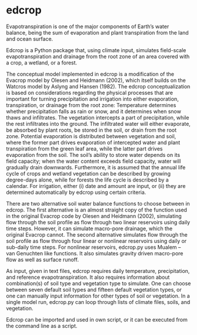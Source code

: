 # edcrop

Evapotranspiration is one of the major components of Earth’s water balance, being the sum of evaporation 
and plant transpiration from the land and ocean surface. 

Edcrop is a Python package that, using climate input, simulates field-scale evapotranspiration 
and drainage from the root zone of an area covered with a crop, a wetland, or a forest. 

The conceptual model implemented in edcrop is a modification of the Evacrop model by Olesen and Heidmann (2002), 
which itself builds on the Watcros model by Aslyng and Hansen (1982). The edcrop conceptualization is based on 
considerations regarding the physical processes that are important for turning precipitation and irrigation 
into either evaporation, transpiration, or drainage from the root zone: Temperature determines whether 
precipitation falls as rain or snow, and it determines when snow thaws and infiltrates. The vegetation intercepts 
a part of precipitation, while the rest infiltrates into the ground. The infiltrated water will either evaporate, 
be absorbed by plant roots, be stored in the soil, or drain from the root zone. Potential evaporation is 
distributed between vegetation and soil, where the former part drives evaporation of intercepted water and plant 
transpiration from the green leaf area, while the latter part drives evaporation from the soil. The soil’s ability 
to store water depends on its field capacity; when the water content exceeds field capacity, water will gradually 
drain downwards. Furthermore, it is assumed that the annual life cycle of crops and wetland vegetation can be 
described by growing degree-days alone, while for forests the life cycle is described by a calendar. For irrigation, 
either (i) date and amount are input, or (ii) they are determined automatically by edcrop using certain criteria.

There are two alternative soil water balance functions to choose between in edcrop. The first alternative is an 
almost straight copy of the function used in the original Evacrop code by Olesen and Heidmann (2002), simulating 
flow through the soil profile as flow through two linear reservoirs using daily time steps. However, it can simulate 
macro-pore drainage, which the original Evacrop cannot. The second alternative simulates flow through the soil profile 
as flow through four linear or nonlinear reservoirs using daily or sub-daily time steps. For nonlinear reservoirs, 
edcrop.py uses Mualem – van Genuchten like functions. It also simulates gravity driven macro-pore flow as well as 
surface runoff. 

As input, given in text files, edcrop requires daily temperature, precipitation, and reference evapotranspiration. It also 
requires information about combination(s) of soil type and vegetation type to simulate. One can choose between seven 
default soil types and fifteen default vegetation types, or one can manually input information for other types of soil 
or vegetation. In a single model run, edcrop.py can loop through lists of climate files, soils, and vegetation.

Edcrop can be imported and used in own script, or it can be executed from the command line as a script.
